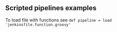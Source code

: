 ## Scripted pipelines examples
To load file with functions see `def pipeline = load 'jenkinsfile.function.groovy'`
 
